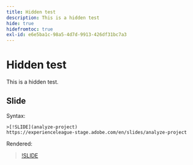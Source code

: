 ```yaml
---
title: Hidden test
description: This is a hidden test
hide: true
hidefromtoc: true
exl-id: e6e5ba1c-98a5-4d7d-9913-426df31bc7a3
---
```

# Hidden test

This is a hidden test.

## Slide

Syntax:

```
>[!SLIDE](analyze-project)
https://experienceleague-stage.adobe.com/en/slides/analyze-project
```

Rendered:

>[!SLIDE](analyze-project)
